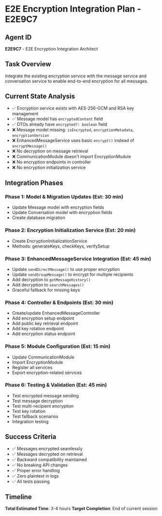 # E2E Encryption Integration Plan - E2E9C7

## Agent ID
**E2E9C7** - E2E Encryption Integration Architect

## Task Overview
Integrate the existing encryption service with the message service and conversation service to enable end-to-end encryption for all messages.

## Current State Analysis
- ✅ Encryption service exists with AES-256-GCM and RSA key management
- ✅ Message model has `encryptedContent` field
- ✅ DTOs already have `encrypted?: boolean` field
- ❌ Message model missing: `isEncrypted`, `encryptionMetadata`, `encryptionVersion`
- ❌ EnhancedMessageService uses basic `encrypt()` instead of `encryptMessage()`
- ❌ No decryption on message retrieval
- ❌ CommunicationModule doesn't import EncryptionModule
- ❌ No encryption endpoints in controller
- ❌ No encryption initialization service

## Integration Phases

### Phase 1: Model & Migration Updates (Est: 30 min)
- Update Message model with encryption fields
- Update Conversation model with encryption fields
- Create database migration

### Phase 2: Encryption Initialization Service (Est: 20 min)
- Create EncryptionInitializationService
- Methods: generateKeys, checkKeys, verifySetup

### Phase 3: EnhancedMessageService Integration (Est: 45 min)
- Update `sendDirectMessage()` to use proper encryption
- Update `sendGroupMessage()` to encrypt for multiple recipients
- Add decryption to `getMessageHistory()`
- Add decryption to `searchMessages()`
- Graceful fallback for missing keys

### Phase 4: Controller & Endpoints (Est: 30 min)
- Create/update EnhancedMessageController
- Add encryption setup endpoint
- Add public key retrieval endpoint
- Add key rotation endpoint
- Add encryption status endpoint

### Phase 5: Module Configuration (Est: 15 min)
- Update CommunicationModule
- Import EncryptionModule
- Register all services
- Export encryption-related services

### Phase 6: Testing & Validation (Est: 45 min)
- Test encrypted message sending
- Test message decryption
- Test multi-recipient encryption
- Test key rotation
- Test fallback scenarios
- Integration testing

## Success Criteria
- ✅ Messages encrypted seamlessly
- ✅ Messages decrypted on retrieval
- ✅ Backward compatibility maintained
- ✅ No breaking API changes
- ✅ Proper error handling
- ✅ Zero plaintext in logs
- ✅ All tests passing

## Timeline
**Total Estimated Time**: 3-4 hours
**Target Completion**: End of current session
